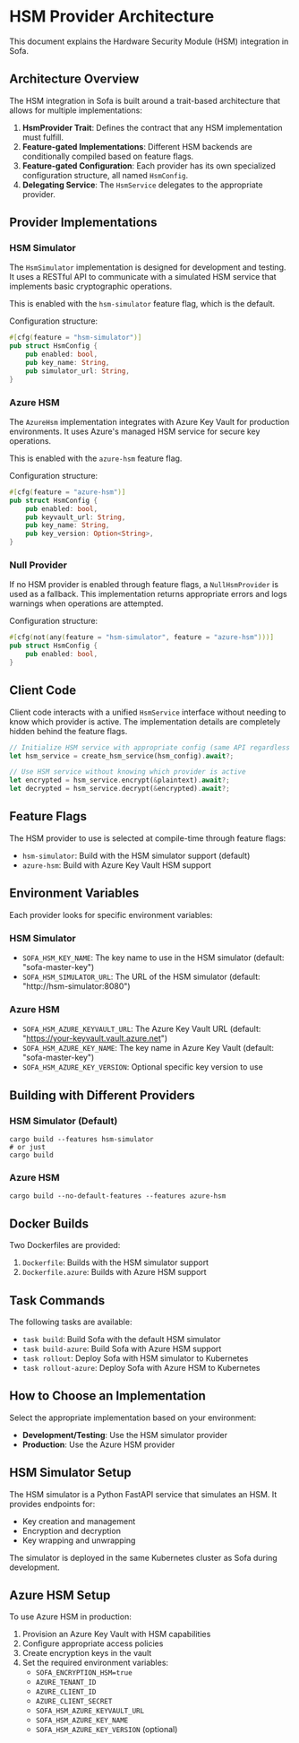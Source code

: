 # HSM Provider Architecture

This document explains the Hardware Security Module (HSM) integration in Sofa.

## Architecture Overview

The HSM integration in Sofa is built around a trait-based architecture that allows for multiple implementations:

1. **HsmProvider Trait**: Defines the contract that any HSM implementation must fulfill.
2. **Feature-gated Implementations**: Different HSM backends are conditionally compiled based on feature flags.
3. **Feature-gated Configuration**: Each provider has its own specialized configuration structure, all named `HsmConfig`.
4. **Delegating Service**: The `HsmService` delegates to the appropriate provider.

## Provider Implementations

### HSM Simulator

The `HsmSimulator` implementation is designed for development and testing. It uses a RESTful API to communicate with a simulated HSM service that implements basic cryptographic operations.

This is enabled with the `hsm-simulator` feature flag, which is the default.

Configuration structure:
```rust
#[cfg(feature = "hsm-simulator")]
pub struct HsmConfig {
    pub enabled: bool,
    pub key_name: String,
    pub simulator_url: String,
}
```

### Azure HSM

The `AzureHsm` implementation integrates with Azure Key Vault for production environments. It uses Azure's managed HSM service for secure key operations.

This is enabled with the `azure-hsm` feature flag.

Configuration structure:
```rust
#[cfg(feature = "azure-hsm")]
pub struct HsmConfig {
    pub enabled: bool,
    pub keyvault_url: String,
    pub key_name: String,
    pub key_version: Option<String>,
}
```

### Null Provider

If no HSM provider is enabled through feature flags, a `NullHsmProvider` is used as a fallback. This implementation returns appropriate errors and logs warnings when operations are attempted.

Configuration structure:
```rust
#[cfg(not(any(feature = "hsm-simulator", feature = "azure-hsm")))]
pub struct HsmConfig {
    pub enabled: bool,
}
```

## Client Code

Client code interacts with a unified `HsmService` interface without needing to know which provider is active. The implementation details are completely hidden behind the feature flags.

```rust
// Initialize HSM service with appropriate config (same API regardless of provider)
let hsm_service = create_hsm_service(hsm_config).await?;

// Use HSM service without knowing which provider is active
let encrypted = hsm_service.encrypt(&plaintext).await?;
let decrypted = hsm_service.decrypt(&encrypted).await?;
```

## Feature Flags

The HSM provider to use is selected at compile-time through feature flags:

- `hsm-simulator`: Build with the HSM simulator support (default)
- `azure-hsm`: Build with Azure Key Vault HSM support

## Environment Variables

Each provider looks for specific environment variables:

### HSM Simulator
- `SOFA_HSM_KEY_NAME`: The key name to use in the HSM simulator (default: "sofa-master-key")
- `SOFA_HSM_SIMULATOR_URL`: The URL of the HSM simulator (default: "http://hsm-simulator:8080")

### Azure HSM
- `SOFA_HSM_AZURE_KEYVAULT_URL`: The Azure Key Vault URL (default: "https://your-keyvault.vault.azure.net")
- `SOFA_HSM_AZURE_KEY_NAME`: The key name in Azure Key Vault (default: "sofa-master-key")
- `SOFA_HSM_AZURE_KEY_VERSION`: Optional specific key version to use

## Building with Different Providers

### HSM Simulator (Default)

```
cargo build --features hsm-simulator
# or just
cargo build
```

### Azure HSM

```
cargo build --no-default-features --features azure-hsm
```

## Docker Builds

Two Dockerfiles are provided:

1. `Dockerfile`: Builds with the HSM simulator support
2. `Dockerfile.azure`: Builds with Azure HSM support

## Task Commands

The following tasks are available:

- `task build`: Build Sofa with the default HSM simulator
- `task build-azure`: Build Sofa with Azure HSM support
- `task rollout`: Deploy Sofa with HSM simulator to Kubernetes
- `task rollout-azure`: Deploy Sofa with Azure HSM to Kubernetes

## How to Choose an Implementation

Select the appropriate implementation based on your environment:

- **Development/Testing**: Use the HSM simulator provider
- **Production**: Use the Azure HSM provider

## HSM Simulator Setup

The HSM simulator is a Python FastAPI service that simulates an HSM. It provides endpoints for:

- Key creation and management
- Encryption and decryption
- Key wrapping and unwrapping

The simulator is deployed in the same Kubernetes cluster as Sofa during development.

## Azure HSM Setup

To use Azure HSM in production:

1. Provision an Azure Key Vault with HSM capabilities
2. Configure appropriate access policies
3. Create encryption keys in the vault
4. Set the required environment variables:
   - `SOFA_ENCRYPTION_HSM=true`
   - `AZURE_TENANT_ID`
   - `AZURE_CLIENT_ID`
   - `AZURE_CLIENT_SECRET`
   - `SOFA_HSM_AZURE_KEYVAULT_URL`
   - `SOFA_HSM_AZURE_KEY_NAME`
   - `SOFA_HSM_AZURE_KEY_VERSION` (optional) 
